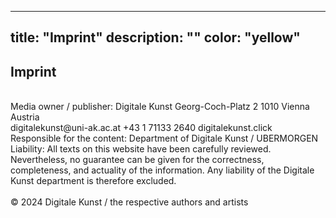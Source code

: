 
---
title: "Imprint"
description: ""
color: "yellow"
---
## Imprint
<br/>
Media owner / publisher:
Digitale Kunst Georg-Coch-Platz 2 1010 Vienna Austria
<br/>
digitalekunst@uni-ak.ac.at +43 1 71133 2640 digitalekunst.click
 <br/>
Responsible for the content:
Department of Digitale Kunst / UBERMORGEN
<br/>
Liability:
All texts on this website have been carefully reviewed. Nevertheless, no guarantee can be given for the correctness, completeness, and actuality of the information. Any liability of the Digitale Kunst department is therefore excluded.
<br/><br/>
© 2024 Digitale Kunst / the respective authors and artists

 
 
